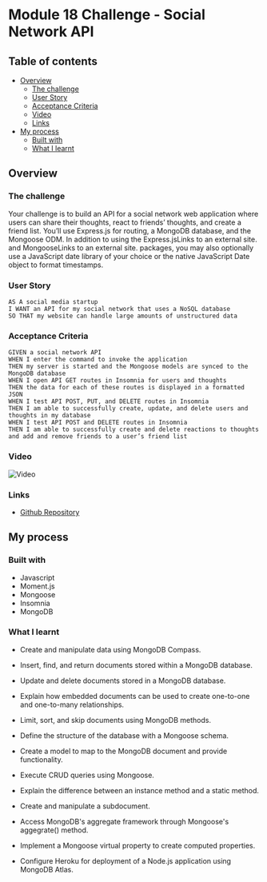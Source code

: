 # Module 18 Challenge - Social Network API

## Table of contents

- [Overview](#overview)
  - [The challenge](#the-challenge)
  - [User Story](#user-story)
  - [Acceptance Criteria](#acceptance-criteria)
  - [Video](#video)
  - [Links](#links)
- [My process](#my-process)
  - [Built with](#built-with)
  - [What I learnt](#what-i-learnt)
 
## Overview

### The challenge

Your challenge is to build an API for a social network web application where users can share their thoughts, react to friends’ thoughts, and create a friend list. You’ll use Express.js for routing, a MongoDB database, and the Mongoose ODM. In addition to using the Express.jsLinks to an external site. and MongooseLinks to an external site. packages, you may also optionally use a JavaScript date library of your choice or the native JavaScript Date object to format timestamps.

### User Story

```
AS A social media startup
I WANT an API for my social network that uses a NoSQL database
SO THAT my website can handle large amounts of unstructured data
```

### Acceptance Criteria

```
GIVEN a social network API
WHEN I enter the command to invoke the application
THEN my server is started and the Mongoose models are synced to the MongoDB database
WHEN I open API GET routes in Insomnia for users and thoughts
THEN the data for each of these routes is displayed in a formatted JSON
WHEN I test API POST, PUT, and DELETE routes in Insomnia
THEN I am able to successfully create, update, and delete users and thoughts in my database
WHEN I test API POST and DELETE routes in Insomnia
THEN I am able to successfully create and delete reactions to thoughts and add and remove friends to a user’s friend list

```

### Video
![Video](https://drive.google.com/file/d/1XbOYD2al__5t0bFagqcIDbIPd1jBLjFP/view?usp=sharing)

### Links

- [Github Repository](https://github.com/rmdn321/18-Social-Network-API)

## My process

### Built with

- Javascript
- Moment.js
- Mongoose
- Insomnia
- MongoDB

### What I learnt

- Create and manipulate data using MongoDB Compass.

- Insert, find, and return documents stored within a MongoDB database.

- Update and delete documents stored in a MongoDB database.

- Explain how embedded documents can be used to create one-to-one and one-to-many relationships.

- Limit, sort, and skip documents using MongoDB methods.

- Define the structure of the database with a Mongoose schema.

- Create a model to map to the MongoDB document and provide functionality.

- Execute CRUD queries using Mongoose.

- Explain the difference between an instance method and a static method.

- Create and manipulate a subdocument.

- Access MongoDB's aggregate framework through Mongoose's aggegrate() method.

- Implement a Mongoose virtual property to create computed properties.

- Configure Heroku for deployment of a Node.js application using MongoDB Atlas.










